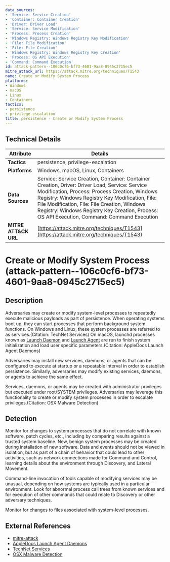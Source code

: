 ```yaml
---
data_sources:
- 'Service: Service Creation'
- 'Container: Container Creation'
- 'Driver: Driver Load'
- 'Service: Service Modification'
- 'Process: Process Creation'
- 'Windows Registry: Windows Registry Key Modification'
- 'File: File Modification'
- 'File: File Creation'
- 'Windows Registry: Windows Registry Key Creation'
- 'Process: OS API Execution'
- 'Command: Command Execution'
id: attack-pattern--106c0cf6-bf73-4601-9aa8-0945c2715ec5
mitre_attack_url: https://attack.mitre.org/techniques/T1543
name: Create or Modify System Process
platforms:
- Windows
- macOS
- Linux
- Containers
tactics:
- persistence
- privilege-escalation
title: persistence - Create or Modify System Process
---
```


## Technical Details

| Attribute | Details |
|-----------|----------|
| **Tactics** | persistence, privilege-escalation |
| **Platforms** | Windows, macOS, Linux, Containers |
| **Data Sources** | Service: Service Creation, Container: Container Creation, Driver: Driver Load, Service: Service Modification, Process: Process Creation, Windows Registry: Windows Registry Key Modification, File: File Modification, File: File Creation, Windows Registry: Windows Registry Key Creation, Process: OS API Execution, Command: Command Execution |
| **MITRE ATT&CK URL** | [https://attack.mitre.org/techniques/T1543](https://attack.mitre.org/techniques/T1543) |

# Create or Modify System Process (attack-pattern--106c0cf6-bf73-4601-9aa8-0945c2715ec5)

## Description
Adversaries may create or modify system-level processes to repeatedly execute malicious payloads as part of persistence. When operating systems boot up, they can start processes that perform background system functions. On Windows and Linux, these system processes are referred to as services.(Citation: TechNet Services) On macOS, launchd processes known as [Launch Daemon](https://attack.mitre.org/techniques/T1543/004) and [Launch Agent](https://attack.mitre.org/techniques/T1543/001) are run to finish system initialization and load user specific parameters.(Citation: AppleDocs Launch Agent Daemons) 

Adversaries may install new services, daemons, or agents that can be configured to execute at startup or a repeatable interval in order to establish persistence. Similarly, adversaries may modify existing services, daemons, or agents to achieve the same effect.  

Services, daemons, or agents may be created with administrator privileges but executed under root/SYSTEM privileges. Adversaries may leverage this functionality to create or modify system processes in order to escalate privileges.(Citation: OSX Malware Detection)  

## Detection
Monitor for changes to system processes that do not correlate with known software, patch cycles, etc., including by comparing results against a trusted system baseline. New, benign system processes may be created during installation of new software. Data and events should not be viewed in isolation, but as part of a chain of behavior that could lead to other activities, such as network connections made for Command and Control, learning details about the environment through Discovery, and Lateral Movement.  

Command-line invocation of tools capable of modifying services may be unusual, depending on how systems are typically used in a particular environment. Look for abnormal process call trees from known services and for execution of other commands that could relate to Discovery or other adversary techniques. 

Monitor for changes to files associated with system-level processes.

## External References
- [mitre-attack](https://attack.mitre.org/techniques/T1543)
- [AppleDocs Launch Agent Daemons](https://developer.apple.com/library/content/documentation/MacOSX/Conceptual/BPSystemStartup/Chapters/CreatingLaunchdJobs.html)
- [TechNet Services](https://technet.microsoft.com/en-us/library/cc772408.aspx)
- [OSX Malware Detection](https://www.synack.com/wp-content/uploads/2016/03/RSA_OSX_Malware.pdf)
